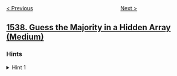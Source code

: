 <!--|This file generated by command(leetcode description); DO NOT EDIT.    |-->
<!--+----------------------------------------------------------------------+-->
<!--|@author    openset <openset.wang@gmail.com>                           |-->
<!--|@link      https://github.com/openset                                 |-->
<!--|@home      https://github.com/openset/leetcode                        |-->
<!--+----------------------------------------------------------------------+-->

[< Previous](../get-the-maximum-score "Get the Maximum Score")
　　　　　　　　　　　　　　　　
[Next >](../kth-missing-positive-number "Kth Missing Positive Number")

## [1538. Guess the Majority in a Hidden Array (Medium)](https://leetcode.com/problems/guess-the-majority-in-a-hidden-array "找出隐藏数组中出现次数最多的元素")



### Hints
<details>
<summary>Hint 1</summary>
If you find that 2 indexes in the array (id1, id2) have the same value (nums [id1] == nums [id2]), you could infer the values of (x, y) based on the results of query (id1, id2, x, y).
</details>
